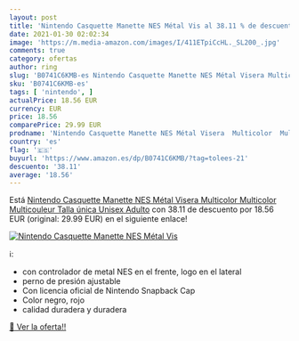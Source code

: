 ```yaml
---
layout: post
title: 'Nintendo Casquette Manette NES Métal Vis al 38.11 % de descuento'
date: 2021-01-30 02:02:34
image: 'https://m.media-amazon.com/images/I/411ETpiCcHL._SL200_.jpg'
comments: true
category: ofertas
author: ring
slug: 'B0741C6KMB-es Nintendo Casquette Manette NES Métal Visera Multicolor...'
sku: 'B0741C6KMB-es'
tags: [ 'nintendo', ]
actualPrice: 18.56 EUR
currency: EUR
price: 18.56
comparePrice: 29.99 EUR
prodname: 'Nintendo Casquette Manette NES Métal Visera  Multicolor  Multicolor Multicouleur   Talla única Unisex Adulto'
country: 'es'
flag: '🇪🇸'
buyurl: 'https://www.amazon.es/dp/B0741C6KMB/?tag=tolees-21'
descuento: '38.11'
average: '18.56'
---
```


Está [Nintendo Casquette Manette NES Métal Visera  Multicolor  Multicolor Multicouleur   Talla única Unisex Adulto](https://www.amazon.es/dp/B0741C6KMB/?tag=tolees-21) con 38.11 de descuento por 18.56 EUR (original: 29.99 EUR) en el siguiente enlace!

[![Nintendo Casquette Manette NES Métal Vis](https://m.media-amazon.com/images/I/411ETpiCcHL._SL200_.jpg)](https://www.amazon.es/dp/B0741C6KMB/?tag=tolees-21)

ℹ️:

- con controlador de metal NES en el frente, logo en el lateral
- perno de presión ajustable
- Con licencia oficial de Nintendo Snapback Cap
- Color negro, rojo
- calidad duradera y duradera

[🛒 Ver la oferta!!](https://www.amazon.es/dp/B0741C6KMB/?tag=tolees-21)
